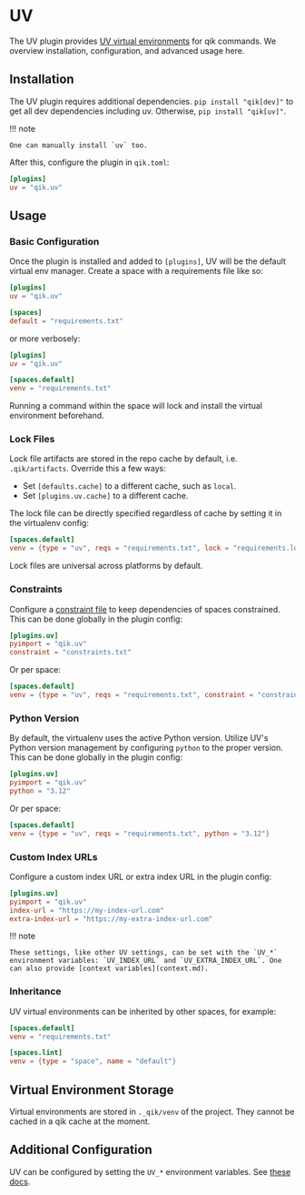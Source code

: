 # UV

The UV plugin provides [UV virtual environments](https://github.com/astral-sh/uv) for qik commands. We overview installation, configuration, and advanced usage here.

## Installation

The UV plugin requires additional dependencies. `pip install "qik[dev]"` to get all dev dependencies including uv. Otherwise, `pip install "qik[uv]"`.

!!! note

    One can manually install `uv` too.

After this, configure the plugin in `qik.toml`:

```toml
[plugins]
uv = "qik.uv"
```

## Usage

### Basic Configuration

Once the plugin is installed and added to `[plugins]`, UV will be the default virtual env manager. Create a space with a requirements file like so:

```toml
[plugins]
uv = "qik.uv"

[spaces]
default = "requirements.txt"
```

or more verbosely:

```toml
[plugins]
uv = "qik.uv"

[spaces.default]
venv = "requirements.txt"
```

Running a command within the space will lock and install the virtual environment beforehand.

### Lock Files

Lock file artifacts are stored in the repo cache by default, i.e. `.qik/artifacts`. Override this a few ways:

- Set `[defaults.cache]` to a different cache, such as `local`.
- Set `[plugins.uv.cache]` to a different cache.

The lock file can be directly specified regardless of cache by setting it in the virtualenv config:

```toml
[spaces.default]
venv = {type = "uv", reqs = "requirements.txt", lock = "requirements.lock"}
```

Lock files are universal across platforms by default.

### Constraints

Configure a [constraint file](https://docs.astral.sh/uv/pip/compile/#adding-constraints) to keep dependencies of spaces constrained. This can be done globally in the plugin config:

```toml
[plugins.uv]
pyimport = "qik.uv"
constraint = "constraints.txt"
```

Or per space:

```toml
[spaces.default]
venv = {type = "uv", reqs = "requirements.txt", constraint = "constraints.txt"}
```

### Python Version

By default, the virtualenv uses the active Python version. Utilize UV's Python version management by configuring `python` to the proper version. This can be done globally in the plugin config:

```toml
[plugins.uv]
pyimport = "qik.uv"
python = "3.12"
```

Or per space:

```toml
[spaces.default]
venv = {type = "uv", reqs = "requirements.txt", python = "3.12"}
```

### Custom Index URLs

Configure a custom index URL or extra index URL in the plugin config:

```toml
[plugins.uv]
pyimport = "qik.uv"
index-url = "https://my-index-url.com"
extra-index-url = "https://my-extra-index-url.com"
```

!!! note

    These settings, like other UV settings, can be set with the `UV_*` environment variables: `UV_INDEX_URL` and `UV_EXTRA_INDEX_URL`. One can also provide [context variables](context.md).

### Inheritance

UV virtual environments can be inherited by other spaces, for example:

```toml
[spaces.default]
venv = "requirements.txt"

[spaces.lint]
venv = {type = "space", name = "default"}
```

## Virtual Environment Storage

Virtual environments are stored in `._qik/venv` of the project. They cannot be cached in a qik cache at the moment.

## Additional Configuration

UV can be configured by setting the `UV_*` environment variables. See [these docs](https://docs.astral.sh/uv/configuration/environment/).